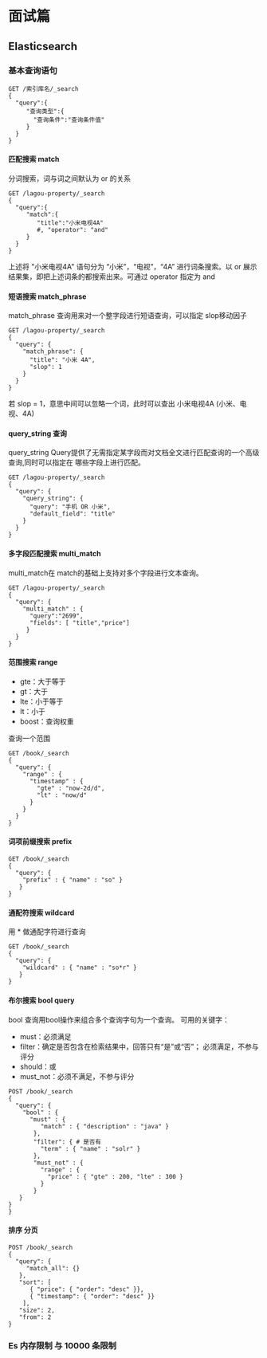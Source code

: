 # 面试篇

## Elasticsearch

### 基本查询语句

```
GET /索引库名/_search
{
  "query":{
     "查询类型":{
       "查询条件":"查询条件值"
     }
  }
}
```



#### 匹配搜索 match 

分词搜索，词与词之间默认为 or 的关系

```
GET /lagou-property/_search
{
  "query":{
     "match":{
        "title":"小米电视4A"
        #, "operator": "and"
     }
  }
}
```

上述将  "小米电视4A" 语句分为 “小米”，“电视”，“4A” 进行词条搜索。以 or 展示结果集，即把上述词条的都搜索出来。可通过 operator 指定为 and



#### 短语搜索 match_phrase 

match_phrase 查询用来对一个整字段进行短语查询，可以指定 slop移动因子 

```
GET /lagou-property/_search
{
  "query": {
    "match_phrase": {
      "title": "小米 4A",
      "slop": 1
    }
  }
}

```

若 slop = 1，意思中间可以忽略一个词，此时可以查出 小米电视4A (小米、电视、4A)



#### query_string 查询

query_string Query提供了无需指定某字段而对文档全文进行匹配查询的一个高级查询,同时可以指定在
哪些字段上进行匹配。 

```
GET /lagou-property/_search
{
  "query": {
    "query_string": {
      "query": "手机 OR 小米",
      "default_field": "title"
    }
  }
}
```



#### 多字段匹配搜索  multi_match

multi_match在 match的基础上支持对多个字段进行文本查询。 

```
GET /lagou-property/_search
{
  "query": {
    "multi_match" : {
      "query":"2699",
      "fields": [ "title","price"]
     }
  }
}
```



#### 范围搜索 range

+ gte：大于等于
+ gt：大于
+ lte：小于等于
+ lt：小于
+ boost：查询权重 

查询一个范围

```
GET /book/_search
{
  "query": {
    "range" : {
      "timestamp" : {
        "gte" : "now-2d/d",
        "lt" : "now/d"
      }
    }
  }
}
```



#### 词项前缀搜索 prefix

```
GET /book/_search
{ 
  "query": {
    "prefix" : { "name" : "so" }
   }
}
```



#### 通配符搜索 wildcard

用 * 做通配字符进行查询

```
GET /book/_search
{
  "query": {
    "wildcard" : { "name" : "so*r" }
   }
}
```



#### 布尔搜索 bool query

bool 查询用bool操作来组合多个查询字句为一个查询。 可用的关键字：

+ must：必须满足
+ filter：确定是否包含在检索结果中，回答只有“是”或“否”； 必须满足，不参与评分
+ should：或
+ must_not：必须不满足，不参与评分

```
POST /book/_search
{
  "query": {
    "bool" : {
      "must" : {
         "match" : { "description" : "java" }
       },
       "filter": { # 是否有
         "term" : { "name" : "solr" }
       },
       "must_not" : {
         "range" : {
           "price" : { "gte" : 200, "lte" : 300 }
         }
       }
   }
}
}
```



#### 排序 分页

```
POST /book/_search
{
  "query": {
     "match_all": {}
   },
   "sort": [
      { "price": { "order": "desc" }},
      { "timestamp": { "order": "desc" }}
    ],
   "size": 2,
   "from": 2
}
```



### Es 内存限制 与 10000 条限制